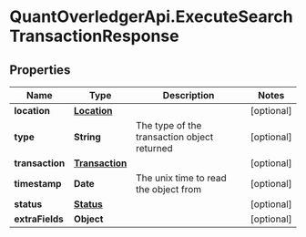 # QuantOverledgerApi.ExecuteSearchTransactionResponse

## Properties

Name | Type | Description | Notes
------------ | ------------- | ------------- | -------------
**location** | [**Location**](Location.md) |  | [optional] 
**type** | **String** | The type of the transaction object returned | [optional] 
**transaction** | [**Transaction**](Transaction.md) |  | [optional] 
**timestamp** | **Date** | The unix time to read the object from | [optional] 
**status** | [**Status**](Status.md) |  | [optional] 
**extraFields** | **Object** |  | [optional] 


